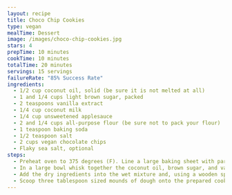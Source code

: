 ```yaml
---
layout: recipe
title: Choco Chip Cookies
type: vegan
mealTime: Dessert
image: /images/choco-chip-cookies.jpg
stars: 4
prepTime: 10 minutes
cookTime: 10 minutes
totalTime: 20 minutes
servings: 15 servings
failureRate: "85% Success Rate"
ingredients:
  - 1/2 cup coconut oil, solid (be sure it is not melted at all)
  - 1 and 1/4 cups light brown sugar, packed
  - 2 teaspoons vanilla extract
  - 1/4 cup coconut milk
  - 1/4 cup unsweetened applesauce
  - 2 and 1/4 cups all-purpose flour (be sure not to pack your flour)
  - 1 teaspoon baking soda
  - 1/2 teaspoon salt
  - 2 cups vegan chocolate chips
  - Flaky sea salt, optional
steps:
  - Preheat oven to 375 degrees (F). Line a large baking sheet with parchment paper; set aside.
  - In a large bowl whisk together the coconut oil, brown sugar, and vanilla, beating until well combined. Add in the coconut milk and applesauce and whisk until well combined; set aside. In a separate bowl combine the flour, baking soda, and salt; whisk well to combine.
  - Add the dry ingredients into the wet mixture and, using a wooden spoon or very sturdy spatula, stir until ingredients are combined. The batter will be very thick! Fold in 1 and 3/4 cups of the chocolate chips.
  - Scoop three tablespoon sized mounds of dough onto the prepared cookie sheet, leaving a few inches between each cookies for spreading. Bake for 9 to 10 minutes, or until the edges are golden and the centers have set. Press remaining chocolate chips on top of warm cookies, and sprinkle with sea salt, if using. Cool cookies on the baking sheet for 15 minutes before transferring them to a cooling rack.
---
```

